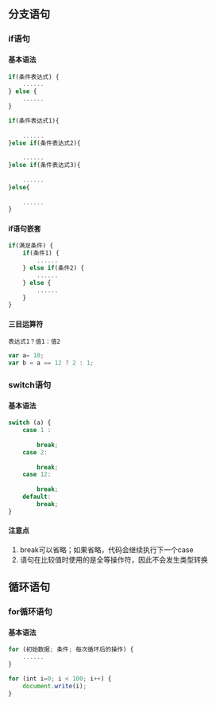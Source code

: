 ## 分支语句
### if语句
#### 基本语法
```js
if(条件表达式) {
    ......
} else {
    ......
}
```  


```js
if(条件表达式1){	
    ......
}else if(条件表达式2){	
    ......
}else if(条件表达式3){	
    ......
}else{	
    ......
}
```

#### if语句嵌套
```js
if(满足条件) {
    if(条件1) {
        ......
    } else if(条件2) {
        ......
    } else {
        ......
    }
}
```

#### 三目运算符

```js
表达式1？值1：值2

var a= 10;
var b = a == 12 ? 2 : 1;  

```

### switch语句
#### 基本语法
```js
switch (a) {
    case 1 :
        
        break;
    case 2:
        
        break;
    case 12:
        
        break;
    default:
        break;
}
```

#### 注意点
1. break可以省略；如果省略，代码会继续执行下一个case
2. 语句在比较值时使用的是全等操作符，因此不会发生类型转换

## 循环语句
### for循环语句
#### 基本语法
```js
for (初始数据; 条件; 每次循环后的操作) {
    ......
} 
```

```js
for (int i=0; i < 100; i++) {
    document.write(i);
}
```